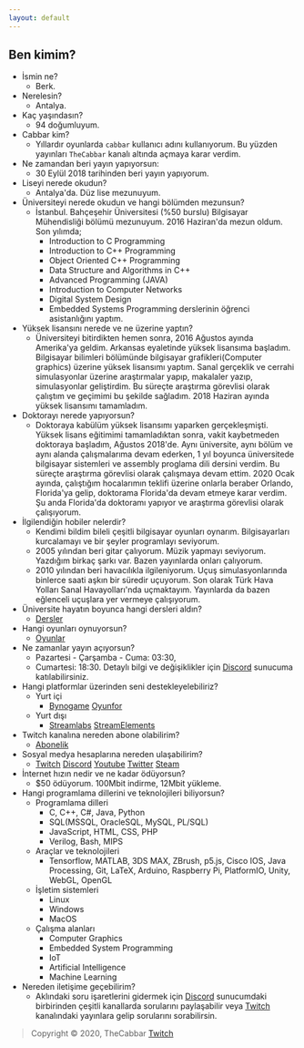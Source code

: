 ```yaml
---
layout: default
---
```


## Ben kimim?

- İsmin ne? 
  - Berk. 
- Nerelesin?
  - Antalya. 
- Kaç yaşındasın?
  - 94 doğumluyum. 
- Cabbar kim?
  - Yıllardır oyunlarda `cabbar` kullanıcı adını kullanıyorum. Bu yüzden yayınları `TheCabbar` kanalı altında açmaya karar verdim. 
- Ne zamandan beri yayın yapıyorsun:
  - 30 Eylül 2018 tarihinden beri yayın yapıyorum.
- Liseyi nerede okudun?
  - Antalya'da. Düz lise mezunuyum. 
- Üniversiteyi nerede okudun ve hangi bölümden mezunsun?
  - İstanbul. Bahçeşehir Üniversitesi (%50 burslu) Bilgisayar Mühendisliği bölümü mezunuyum. 2016 Haziran'da mezun oldum. Son yılımda;
    - Introduction to C Programming
    - Introduction to C++ Programming
    - Object Oriented C++ Programming
    - Data Structure and Algorithms in C++
    - Advanced Programming (JAVA)
    - Introduction to Computer Networks
    - Digital System Design
    - Embedded Systems Programming derslerinin öğrenci asistanlığını yaptım.
- Yüksek lisansını nerede ve ne üzerine yaptın?
  - Üniversiteyi bitirdikten hemen sonra, 2016 Ağustos ayında Amerika'ya geldim. Arkansas eyaletinde yüksek lisansıma başladım. Bilgisayar bilimleri bölümünde bilgisayar grafikleri(Computer graphics) üzerine yüksek lisansımı yaptım. Sanal gerçeklik ve cerrahi simulasyonlar üzerine araştırmalar yapıp, makalaler yazıp, simulasyonlar geliştirdim. Bu süreçte araştırma görevlisi olarak çalıştım ve geçimimi bu şekilde sağladım. 2018 Haziran ayında yüksek lisansımı tamamladım.
- Doktorayı nerede yapıyorsun?
  - Doktoraya kabülüm yüksek lisansımı yaparken gerçekleşmişti. Yüksek lisans eğitimimi tamamladıktan sonra, vakit kaybetmeden doktoraya başladım, Ağustos 2018'de. Aynı üniversite, aynı bölüm ve aynı alanda çalışmalarıma devam ederken, 1 yıl boyunca üniversitede bilgisayar sistemleri ve assembly proglama dili dersini verdim. Bu süreçte araştırma görevlisi olarak çalışmaya devam ettim. 2020 Ocak ayında, çalıştığım hocalarımın teklifi üzerine onlarla beraber Orlando, Florida'ya gelip, doktorama Florida'da devam etmeye karar verdim. Şu anda Florida'da doktoramı yapıyor ve araştırma görevlisi olarak çalışıyorum.
- İlgilendiğin hobiler nelerdir?
  - Kendimi bildim bileli çeşitli bilgisayar oyunları oynarım. Bilgisayarları kurcalamayı ve bir şeyler programlayı seviyorum.
  - 2005 yılından beri gitar çalıyorum. Müzik yapmayı seviyorum. Yazdığım birkaç şarkı var. Bazen yayınlarda onları çalıyorum. 
  - 2010 yılından beri havacılıkla ilgileniyorum. Uçuş simulasyonlarında binlerce saati aşkın bir süredir uçuyorum. Son olarak Türk Hava Yolları Sanal Havayolları'nda uçmaktayım. Yayınlarda da bazen eğlenceli uçuşlara yer vermeye çalışıyorum.
- Üniversite hayatın boyunca hangi dersleri aldın?
  - <a href="assets/courses/courses.htm" target="_blank" class="btn"><i class="fa fa-book"></i> Dersler</a>
- Hangi oyunları oynuyorsun?
  - <a href="assets/games/steamgames.htm" target="_blank" class="btn"><i class="fa fa-gamepad"></i> Oyunlar</a>
- Ne zamanlar yayın açıyorsun?
  - Pazartesi - Çarşamba - Cuma: 03:30,
  - Cumartesi: 18:30. Detaylı bilgi ve değişiklikler için <a href="https://discord.gg/4MQCyRt" target="_blank" class="btn"><i class="fab fa-discord"></i> Discord</a> sunucuma katılabilirsiniz.
- Hangi platformlar üzerinden seni destekleyelebiliriz?
  - Yurt içi
    - <a href="https://www.bynogame.com/destekle/thecabbar" target="_blank" class="btn"><i class="fa fa-lira-sign"></i> Bynogame</a> <a href="https://www.oyunfor.com/twitch-donate/thecabbar" target="_blank" class="btn"><i class="fa fa-lira-sign"></i> Oyunfor</a>
  - Yurt dışı
    - <a href="https://streamlabs.com/thecabbar" target="_blank" class="btn"><i class="fa fa-dollar-sign"></i> Streamlabs</a> <a href="https://streamelements.com/thecabbar/tip" target="_blank" class="btn"><i class="fa fa-dollar-sign"></i> StreamElements</a>
- Twitch kanalına nereden abone olabilirim?
  - <a href="https://www.twitch.tv/subs/TheCabbar" target="_blank" class="btn"><i class="fa fa-glass-cheers"></i> Abonelik</a>
- Sosyal medya hesaplarına nereden ulaşabilirim?
  - <a href="https://twitch.tv/thecabbar" target="_blank" class="btn"><i class="fab fa-twitch"></i> Twitch</a> <a href="https://discord.gg/4MQCyRt" target="_blank" class="btn"><i class="fab fa-discord"></i> Discord</a> <a href="https://www.youtube.com/channel/UCyWk8LI0YHFUNdhaGBBnyaA" target="_blank" class="btn"><i class="fab fa-youtube"></i> Youtube</a> <a href="https://twitter.com/TheCabbarPr" target="_blank" class="btn"><i class="fab fa-twitter"></i> Twitter</a> <a href="https://steamcommunity.com/id/thecabbar" target="_blank" class="btn"><i class="fab fa-steam"></i> Steam</a>
- İnternet hızın nedir ve ne kadar ödüyorsun?
  - $50 ödüyorum. 100Mbit indirme, 12Mbit yükleme.
- Hangi programlama dillerini ve teknolojileri biliyorsun?
  - Programlama dilleri
    - C, C++, C#, Java, Python
    - SQL(MSSQL, OracleSQL, MySQL, PL/SQL)
    - JavaScript, HTML, CSS, PHP
    - Verilog, Bash, MIPS
  - Araçlar ve teknolojileri
    - Tensorflow, MATLAB, 3DS MAX, ZBrush, p5.js, Cisco IOS, Java Processing, Git, LaTeX, Arduino, Raspberry Pi, PlatformIO, Unity, WebGL, OpenGL
  - İşletim sistemleri
    - Linux
    - Windows
    - MacOS
  - Çalışma alanları
    - Computer Graphics
    - Embedded System Programming
    - IoT
    - Artificial Intelligence
    - Machine Learning
- Nereden iletişime geçebilirim?
  - Aklındaki soru işaretlerini gidermek için <a href="https://discord.gg/4MQCyRt" target="_blank" class="btn"><i class="fab fa-discord"></i> Discord</a> sunucumdaki birbirinden çeşitli kanallarda sorularını paylaşabilir veya <a href="https://twitch.tv/thecabbar" target="_blank" class="btn"><i class="fab fa-twitch"></i> Twitch</a> kanalındaki yayınlara gelip sorularını sorabilirsin. 

> Copyright &copy; 2020, TheCabbar <a href="https://twitch.tv/thecabbar" target="_blank" class="btn"><i class="fab fa-twitch"></i> Twitch</a>
